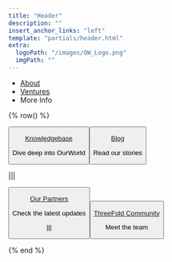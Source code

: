 ```yaml
---
title: "Header"
description: ""
insert_anchor_links: "left"
template: "partials/header.html"
extra:
  logoPath: "/images/OW_Logo.png"
  imgPath: ""
---
```


- [About]("/about")
- [Ventures]("/ventures")
- More Info

{% row() %}

<button onclick="openInNewTab('https://ourworldventures.github.io/info_ourworld/intro/intro.html')">

[Knowledgebase](https://ourworldventures.github.io/info_ourworld/intro/intro.html)
<br>
<p class="text-sm">Dive deep into OurWorld</p>

<button onclick="window.location.href='/blog'">

[Blog](/blog)
<br>
<p class="text-sm">Read our stories</p>

</button>

|||

<button onclick="window.location.href='/newsroom'">

[Our Partners](/newsroom)
<br>
<p class="text-sm">Check the latest updates</p>

|||

<button onclick="window.location.href='/people'">

[ThreeFold Community](/people)
<br>
<p class="text-sm">Meet the team</p>

</button>

{% end %}